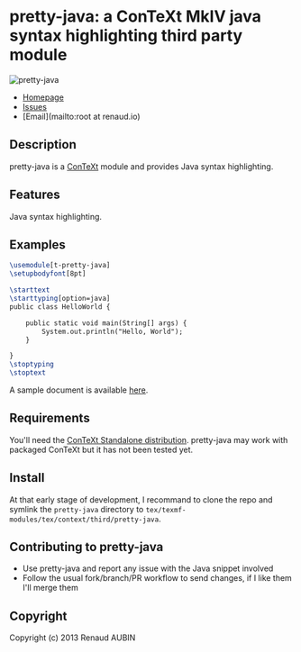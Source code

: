 <!--- coding: utf-8; fill-column: 80 --->
# pretty-java: a ConTeXt MkIV java syntax highlighting third party module
![pretty-java](https://raw.github.com/nibua-r/pretty-java/rework-jls-se7/pretty-java_greeter.png)

* [Homepage](https://github.com/nibua-r/pretty-java#readme)
* [Issues](https://github.com/nibua-r/pretty-java/issues)
* [Email](mailto:root at renaud.io)

## Description

pretty-java is a [ConTeXt](http://wiki.contextgarden.net/Main_Page) module and provides Java syntax
highlighting.

## Features

Java syntax highlighting.

## Examples

```tex
\usemodule[t-pretty-java]
\setupbodyfont[8pt]

\starttext
\starttyping[option=java]
public class HelloWorld {

    public static void main(String[] args) {
        System.out.println("Hello, World");
    }

}
\stoptyping
\stoptext
```

A sample document is available
[here](https://github.com/nibua-r/pretty-java/blob/rework-jls-se7/doc/context/third/pretty-java/test.pdf?raw=true).

## Requirements

You'll need the [ConTeXt Standalone distribution](http://wiki.contextgarden.net/ConTeXt_Standalone).
pretty-java may work with packaged ConTeXt but it has not been tested yet.

## Install

At that early stage of development, I recommand to clone the repo and symlink the `pretty-java`
directory to `tex/texmf-modules/tex/context/third/pretty-java`.

## Contributing to pretty-java

* Use pretty-java and report any issue with the Java snippet involved
* Follow the usual fork/branch/PR workflow to send changes, if I like them I'll merge them

## Copyright

Copyright (c) 2013 Renaud AUBIN

